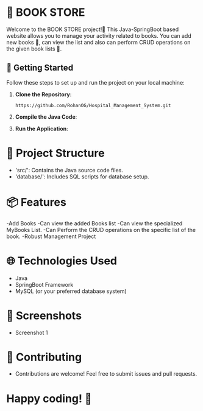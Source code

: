 # 📖 BOOK STORE

Welcome to the BOOK STORE project!📙  This Java-SpringBoot  based website allows you to manage your activity related to books.
You can add new books 📖, can view the list and also can perform CRUD operations on the given book lists 📔.

## 🚀 Getting Started

Follow these steps to set up and run the project on your local machine:

1. **Clone the Repository**: 
   ```shell
   https://github.com/RohanOG/Hospital_Management_System.git
2. **Compile the Java Code**:
    
3. **Run the Application**:


# 📂 Project Structure
- 'src/': Contains the Java source code files.
- 'database/': Includes SQL scripts for database setup.


# 📦 Features
-Add Books
-Can view the added Books list
-Can view the specialized MyBooks List.
-Can Perform the CRUD operations on the specific list of the book.
-Robust Management Project
# 🌐 Technologies Used
- Java
- SpringBoot Framework
- MySQL (or your preferred database system)

# 📸 Screenshots
- Screenshot 1

# 🤝 Contributing
- Contributions are welcome! Feel free to submit issues and pull requests.

# Happy coding! 🎉
